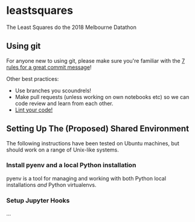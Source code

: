 # leastsquares
The Least Squares do the 2018 Melbourne Datathon

## Using git
For anyone new to using git, please make sure you're familiar with the [7 rules
for a great commit message](https://chris.beams.io/posts/git-commit/)!


Other best practices:
 - Use branches you scoundrels!
 - Make pull requests (unless working on own notebooks etc) so we can code
   review and learn from each other.
 - [Lint your code!](https://www.pylint.org/)


## Setting Up The (Proposed) Shared Environment

The following instructions have been tested on Ubuntu machines, but should work
on a range of Unix-like systems.


### Install pyenv and a local Python installation

pyenv is a tool for managing and working with both Python local installations
*and* Python virtualenvs. 


### Setup Jupyter Hooks

...
